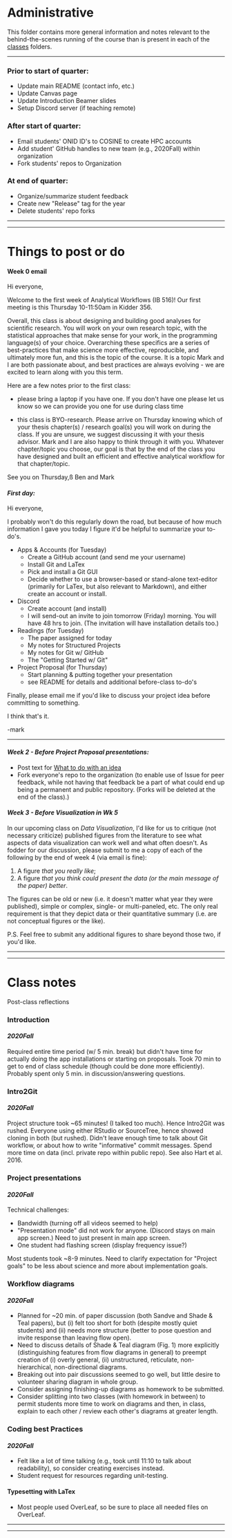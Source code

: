 # Administrative
This folder contains more general information and notes relevant to the behind-the-scenes running of the course than is present in each of the [classes](../classes) folders.

***

### Prior to start of quarter:
-  Update main README (contact info, etc.)
-  Update Canvas page
-  Update Introduction Beamer slides
-  Setup Discord server (if teaching remote)

### After start of quarter:
- Email students' ONID ID's to COSINE to create HPC accounts
- Add student' GitHub handles to new team (e.g., 2020Fall) within organization
- Fork students' repos to Organization

### At end of quarter:
- Organize/summarize student feedback
- Create new "Release" tag for the year
- Delete students' repo forks

***
***
# Things to post or do



#### Week 0 email

Hi everyone,

Welcome to the first week of Analytical Workflows (IB 516)! Our first meeting is this Thursday 10-11:50am in Kidder 356.

Overall, this class is about designing and building good analyses for scientific research. You will work on your own research topic, with the statistical approaches that make sense for your work, in the programming language(s) of your choice. Overarching these specifics are a series of best-practices that make science more effective, reproducible, and ultimately more fun, and this is the topic of the course. It is a topic Mark and I are both passionate about, and best practices are always evolving - we are excited to learn along with you this term.

Here are a few notes prior to the first class:

* please bring a laptop if you have one. If you don't have one please let us know so we can provide you one for use during class time

* this class is BYO-research. Please arrive on Thursday knowing which of your thesis chapter(s) / research goal(s) you will work on during the class. If you are unsure, we suggest discussing it with your thesis advisor. Mark and I are also happy to think through it with you. Whatever chapter/topic you choose, our goal is that by the end of the class you have designed and built an efficient and effective analytical workflow for that chapter/topic. 

See you on Thursday,ß
Ben and Mark



#### _First day:_

Hi everyone,

I probably won't do this regularly down the road, but because of how much information I gave you today I figure it'd be helpful to summarize your to-do's.

- Apps & Accounts (for Tuesday)
  - Create a GitHub account (and send me your username)
  - Install Git and LaTex
  - Pick and install a Git GUI
  - Decide whether to use a browser-based or stand-alone text-editor (primarily for LaTex, but also relevant to Markdown), and either create an account or install.
- Discord
  - Create account (and install)
  - I will send-out an invite to join tomorrow (Friday) morning.  You will have 48 hrs to join.  (The invitation will have installation details too.)
- Readings (for Tuesday)
  - The paper assigned for today
  - My notes for Structured Projects
  - My notes for Git w/ GitHub
  - The "Getting Started w/ Git"
- Project Proposal (for Thursday)
  - Start planning & putting together your presentation
  - see README for details and additional before-class to-do's

Finally, please email me if you'd like to discuss your project idea before committing to something.

I think that's it.

-mark

***

#### _Week 2 - Before Project Proposal presentations:_

- Post text for [What to do with an idea](../classes/ProjectProposal/notes/What_to_do_with_an_idea.md)
- Fork everyone's repo to the organization (to enable use of Issue for peer feedback, while not having that feedback be a part of what could end up being a permanent and public repository. (Forks will be deleted at the end of the class).)


#### _Week 3 - Before Visualization in Wk 5_

In our upcoming class on _Data Visualization_, I'd like for us to critique (not necessary criticize) published figures from the literature to see what aspects of data visualization can work well and what often doesn't.  As fodder for our discussion, please submit to me a copy of each of the following by the end of week 4 (via email is fine):

1) A figure _that you really like_;
2) A figure _that you think could present the data (or the main message of the paper) better_.

The figures can be old or new (i.e. it doesn't matter what year they were published), simple or complex, single- or multi-paneled, etc.  The only real requirement is that they depict data or their quantitative summary (i.e. are not conceptual figures or the like).

P.S. Feel free to submit any additional figures to share beyond those two, if you'd like.


***
***

# Class notes
Post-class reflections

### Introduction
#### _2020Fall_
Required entire time period (w/ 5 min. break) but didn't have time for actually doing the app installations or starting on proposals.
Took 70 min to get to end of class schedule (though could be done more efficiently).
Probably spent only 5 min. in discussion/answering questions.


### Intro2Git
#### _2020Fall_
Project structure took ~65 minutes! (I talked too much). Hence Intro2Git was rushed.
Everyone using either RStudio or SourceTree, hence showed cloning in both (but rushed).
Didn't leave enough time to talk about Git workflow, or about how to write "informative" commit messages.
Spend more time on data (incl. private repo within public repo).
See also Hart et al. 2016.

### Project presentations
#### _2020Fall_
Technical challenges:
 - Bandwidth (turning off all videos seemed to help)
 - "Presentation mode" did not work for anyone.  (Discord stays on main app screen.)  Need to just present in main app screen.
 - One student had flashing screen (display frequency issue?)

Most students took ~8-9 minutes.
Need to clarify expectation for "Project goals" to be less about science and more about implementation goals.

### Workflow diagrams
#### _2020Fall_
- Planned for ~20 min. of paper discussion (both Sandve and Shade & Teal papers), but (i) felt too short for both (despite mostly quiet students) and (ii) needs more structure (better to pose question and invite response than leaving flow open).
- Need to discuss details of Shade & Teal diagram (Fig. 1) more explicitly (distinguishing features from flow diagrams in general) to preempt creation of (i) overly general, (ii) unstructured, reticulate, non-hierarchical, non-directional diagrams.
- Breaking out into pair discussions seemed to go well, but little desire to volunteer sharing diagram in whole group.
- Consider assigning finishing-up diagrams as homework to be submitted.
- Consider splitting into two classes (with homework in between) to permit students more time to work on diagrams and then, in class, explain to each other / review each other's diagrams at greater length.

### Coding best Practices
#### _2020Fall_
- Felt like a lot of time talking (e.g., took until 11:10 to talk about readability), so consider creating exercises instead.
- Student request for resources regarding unit-testing.

####  Typesetting with LaTex
- Most people used OverLeaf, so be sure to place all needed files on OverLeaf.

***
***
